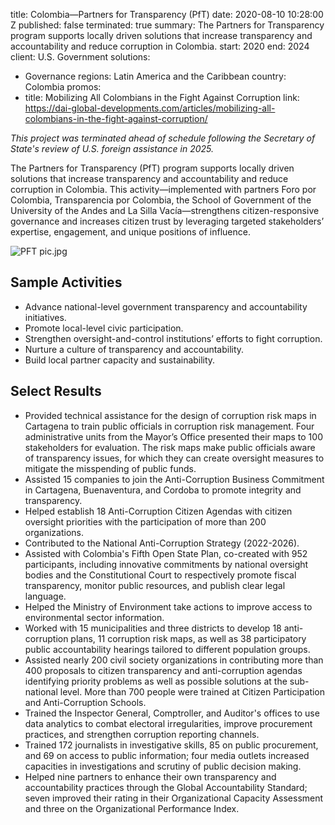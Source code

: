 
title: Colombia—Partners for Transparency (PfT)
date: 2020-08-10 10:28:00 Z
published: false
terminated: true
summary: The Partners for Transparency program supports locally driven solutions that
  increase transparency and accountability and reduce corruption in Colombia.
start: 2020
end: 2024
client: U.S. Government
solutions:
- Governance
regions: Latin America and the Caribbean
country: Colombia
promos:
- title: Mobilizing All Colombians in the Fight Against Corruption
  link: https://dai-global-developments.com/articles/mobilizing-all-colombians-in-the-fight-against-corruption/


<aside><em>This project was terminated ahead of schedule following the Secretary of State's review of U.S. foreign assistance in 2025.</em></aside>

The Partners for Transparency (PfT) program supports locally driven solutions that increase transparency and accountability and reduce corruption in Colombia. This activity—implemented with partners Foro por Colombia, Transparencia por Colombia, the School of Government of the University of the Andes and La Silla Vacía—strengthens citizen-responsive governance and increases citizen trust by leveraging targeted stakeholders’ expertise, engagement, and unique positions of influence.

![PFT pic.jpg](/uploads/PFT%20pic.jpg)

## Sample Activities

* Advance national-level government transparency and accountability initiatives.
* Promote local-level civic participation.
* Strengthen oversight-and-control institutions’ efforts to fight corruption.
* Nurture a culture of transparency and accountability.
* Build local partner capacity and sustainability.

## Select Results

* Provided technical assistance for the design of corruption risk maps in Cartagena to train public officials in corruption risk management. Four administrative units from the Mayor’s Office presented their maps to 100 stakeholders for evaluation. The risk maps make public officials aware of transparency issues, for which they can create oversight measures to mitigate the misspending of public funds.
* Assisted 15 companies to join the Anti-Corruption Business Commitment in Cartagena, Buenaventura, and Cordoba to promote integrity and transparency.
* Helped establish 18 Anti-Corruption Citizen Agendas with citizen oversight priorities with the participation of more than 200 organizations.
* Contributed to the National Anti-Corruption Strategy (2022-2026).
* Assisted with Colombia's Fifth Open State Plan, co-created with 952 participants, including innovative commitments by national oversight bodies and the Constitutional Court to respectively promote fiscal transparency, monitor public resources, and publish clear legal language.
* Helped the Ministry of Environment take actions to improve access to environmental sector information.
* Worked with 15 municipalities and three districts to develop 18 anti-corruption plans, 11 corruption risk maps, as well as 38 participatory public accountability hearings tailored to different population groups.
* Assisted nearly 200 civil society organizations in contributing more than 400 proposals to citizen transparency and anti-corruption agendas identifying priority problems as well as possible solutions at the sub-national level. More than 700 people were trained at Citizen Participation and Anti-Corruption Schools.
* Trained the Inspector General, Comptroller, and Auditor's offices to use data analytics to combat electoral irregularities, improve procurement practices, and strengthen corruption reporting channels.
* Trained 172 journalists in investigative skills, 85 on public procurement, and 69 on access to public information; four media outlets increased capacities in investigations and scrutiny of public decision making.
* Helped nine partners to enhance their own transparency and accountability practices through the Global Accountability Standard; seven improved their rating in their Organizational Capacity Assessment and three on the Organizational Performance Index.
